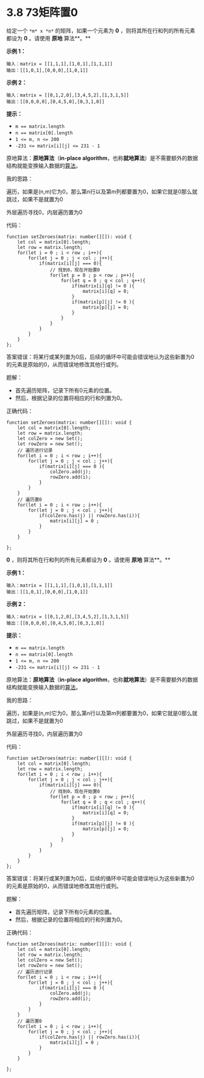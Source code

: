 ﻿# 3.8 73矩阵置0

给定一个 `*m* x *n*` 的矩阵，如果一个元素为 **0** ，则将其所在行和列的所有元素都设为 **0** 。请使用 **原地** 算法**。**


 

**示例 1：**

```
输入：matrix = [[1,1,1],[1,0,1],[1,1,1]]
输出：[[1,0,1],[0,0,0],[1,0,1]]
```

**示例 2：**

```
输入：matrix = [[0,1,2,0],[3,4,5,2],[1,3,1,5]]
输出：[[0,0,0,0],[0,4,5,0],[0,3,1,0]]
```

 

**提示：**

- `m == matrix.length`
- `n == matrix[0].length`
- `1 <= m, n <= 200`
- `-231 <= matrix[i][j] <= 231 - 1`

 原地算法：**原地算法**（**in-place algorithm**，也称**就地算法**）是不需要额外的数据结构就能变换输入数据的[算法](https://zh.wikipedia.org/wiki/%E7%AE%97%E6%B3%95)。

我的思路：

遍历，如果是(n,m)它为0，那么第n行以及第m列都要置为0，如果它就是0那么就跳过，如果不是就置为0

 外层遍历寻找0，内层遍历置为0

代码：

```
function setZeroes(matrix: number[][]): void {
    let col = matrix[0].length;
    let row = matrix.length;
    for(let i = 0 ; i < row ; i++){
        for(let j = 0 ; j < col ; j++){
            if(matrix[i][j] === 0){
                // 找到0，现在开始置0
                for(let p = 0 ; p < row ; p++){
                    for(let q = 0 ; q < col ; q++){
                        if(matrix[i][q] != 0 ){
                            matrix[i][q] = 0;
                        }
                        if(matrix[p][j] != 0 ){
                            matrix[p][j] = 0;
                        }
                    }
                }
            }
        }
    }
};
```

答案错误：将某行或某列置为0后，后续的循环中可能会错误地认为这些新置为0的元素是原始的0，从而错误地修改其他行或列。

题解：

- 首先遍历矩阵，记录下所有0元素的位置。
- 然后，根据记录的位置将相应的行和列置为0。

正确代码：

```
function setZeroes(matrix: number[][]): void {
    let col = matrix[0].length;
    let row = matrix.length;
    let colZero = new Set();
    let rowZero = new Set();
    // 遍历进行记录
    for(let i = 0 ; i < row ; i++){
        for(let j = 0 ; j < col ; j++){
            if(matrix[i][j] === 0 ){
                colZero.add(j);
                rowZero.add(i);
            }
        }
    }
    // 遍历置0
    for(let i = 0 ; i < row ; i++){
        for(let j = 0 ; j < col ; j++){
            if(colZero.has(j) || rowZero.has(i)){
                matrix[i][j] = 0 ;
            }
        }
    }
 
};
```

 **0** ，则将其所在行和列的所有元素都设为 **0** 。请使用 **原地** 算法**。**


 

**示例 1：**

```
输入：matrix = [[1,1,1],[1,0,1],[1,1,1]]
输出：[[1,0,1],[0,0,0],[1,0,1]]
```

**示例 2：**

```
输入：matrix = [[0,1,2,0],[3,4,5,2],[1,3,1,5]]
输出：[[0,0,0,0],[0,4,5,0],[0,3,1,0]]
```

 

**提示：**

- `m == matrix.length`
- `n == matrix[0].length`
- `1 <= m, n <= 200`
- `-231 <= matrix[i][j] <= 231 - 1`

 原地算法：**原地算法**（**in-place algorithm**，也称**就地算法**）是不需要额外的数据结构就能变换输入数据的[算法](https://zh.wikipedia.org/wiki/%E7%AE%97%E6%B3%95)。

我的思路：

遍历，如果是(n,m)它为0，那么第n行以及第m列都要置为0，如果它就是0那么就跳过，如果不是就置为0

 外层遍历寻找0，内层遍历置为0

代码：

```
function setZeroes(matrix: number[][]): void {
    let col = matrix[0].length;
    let row = matrix.length;
    for(let i = 0 ; i < row ; i++){
        for(let j = 0 ; j < col ; j++){
            if(matrix[i][j] === 0){
                // 找到0，现在开始置0
                for(let p = 0 ; p < row ; p++){
                    for(let q = 0 ; q < col ; q++){
                        if(matrix[i][q] != 0 ){
                            matrix[i][q] = 0;
                        }
                        if(matrix[p][j] != 0 ){
                            matrix[p][j] = 0;
                        }
                    }
                }
            }
        }
    }
};
```

答案错误：将某行或某列置为0后，后续的循环中可能会错误地认为这些新置为0的元素是原始的0，从而错误地修改其他行或列。

题解：

- 首先遍历矩阵，记录下所有0元素的位置。
- 然后，根据记录的位置将相应的行和列置为0。

正确代码：

```
function setZeroes(matrix: number[][]): void {
    let col = matrix[0].length;
    let row = matrix.length;
    let colZero = new Set();
    let rowZero = new Set();
    // 遍历进行记录
    for(let i = 0 ; i < row ; i++){
        for(let j = 0 ; j < col ; j++){
            if(matrix[i][j] === 0 ){
                colZero.add(j);
                rowZero.add(i);
            }
        }
    }
    // 遍历置0
    for(let i = 0 ; i < row ; i++){
        for(let j = 0 ; j < col ; j++){
            if(colZero.has(j) || rowZero.has(i)){
                matrix[i][j] = 0 ;
            }
        }
    }
 
};
```

